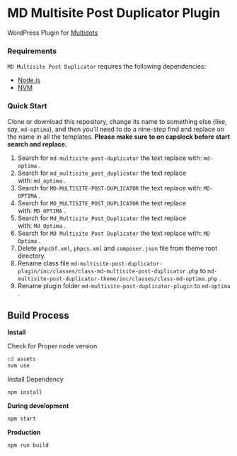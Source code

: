 # MD Multisite Post Duplicator Plugin

WordPress Plugin for [Multidots](https://www.multidots.com/)

### Requirements

`MD Multisite Post Duplicator` requires the following dependencies:

- [Node.js](https://nodejs.org/)
- [NVM](https://wptraining.md10x.com/lessons/install-nvm/) 

### Quick Start

Clone or download this repository, change its name to something else (like, say, `md-optima`), and then you'll need to do a nine-step find and replace on the name in all the templates. **Please make sure to on capslock before start search and replace.**

1. Search for `md-multisite-post-duplicator` the text replace with: `md-optima` .
2. Search for `md_multisite_post_duplicator` the text replace with: `md_optima` .
3. Search for `MD-MULTISITE-POST-DUPLICATOR` the text replace with: `MD-OPTIMA` .
4. Search for `MD_MULTISITE_POST_DUPLICATOR` the text replace with: `MD_OPTIMA` .
5. Search for `Md_Multisite_Post_Duplicator` the text replace with: `Md_Optima` .
6. Search for `MD Multisite Post Duplicator` the text replace with: `MD Optima` .
7. Delete `phpcbf.xml`, `phpcs.xml` and `composer.json` file from theme root directory.
8. Rename class file `md-multisite-post-duplicator-plugin/inc/classes/class-md-multisite-post-duplicator.php` to `md-multisite-post-duplicator-theme/inc/classes/class-md-optima.php` .
9. Rename plugin folder `md-multisite-post-duplicator-plugin` to `md-optima` .


## Build Process

**Install**

Check for Proper node version

```bash
cd assets
nvm use
```

Install Dependency

```bash
npm install
```

**During development**

```bash
npm start
```

**Production**

```bash
npm run build
```